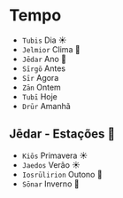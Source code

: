 # Tempo

-   `Tubis` Dia ☀️
-   `Jelmior` Clima 🌊
-   `Jēdar` Ano 🌊
-   `Sīrgō` Antes
-   `Sīr` Agora
-   `Zān` Ontem
-   `Tubī` Hoje
-   `Drūr` Amanhã

## Jēdar - Estações 🌙

-   `Kiōs` Primavera ☀️
-   `Jaedos` Verão ☀️
-   `Iosrūlirion` Outono 🌱
-   `Sōnar` Inverno 🌊
